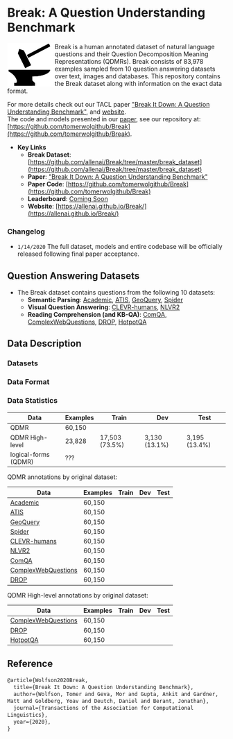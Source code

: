 # Break: A Question Understanding Benchmark

<img align="left" src="images/hammer_and_anvil-1.png" height="100"></img>
Break is a human annotated dataset of natural language questions and their Question Decomposition Meaning Representations (QDMRs). Break consists of 83,978 examples sampled from 10 question answering datasets over text, images and databases.
This repository contains the Break dataset along with information on the exact data format.

For more details check out our TACL paper ["Break It Down: A Question Understanding Benchmark"](https://arxiv.org/), and [website](https://allenai.github.io/Break/).  
The code and models presented in our [paper](https://arxiv.org/), see our repository at: [https://github.com/tomerwolgithub/Break](https://github.com/tomerwolgithub/Break).



* **Key Links**
	* **Break Dataset**: [https://github.com/allenai/Break/tree/master/break_dataset](https://github.com/allenai/Break/tree/master/break_dataset)
	* **Paper**: ["Break It Down: A Question Understanding Benchmark"
](https://arxiv.org/)
	* **Paper Code**: [https://github.com/tomerwolgithub/Break](https://github.com/tomerwolgithub/Break)
	* **Leaderboard**:  [Coming Soon](https://leaderboard.allenai.org/)
	* **Website**: [https://allenai.github.io/Break/](https://allenai.github.io/Break/)


### Changelog

- `1/14/2020` The full dataset, models and entire codebase will be officially released following final paper acceptance.

## Question Answering Datasets

* The Break dataset contains questions from the following 10 datasets: 
	* **Semantic Parsing**: [Academic](https://github.com/jkkummerfeld/text2sql-data), [ATIS](https://github.com/jkkummerfeld/text2sql-data), [GeoQuery](https://github.com/jkkummerfeld/text2sql-data), [Spider](https://yale-lily.github.io/spider)
	* **Visual Question Answering**: [CLEVR-humans](https://cs.stanford.edu/people/jcjohns/clevr/), [NLVR2](http://lil.nlp.cornell.edu/nlvr/)
	* **Reading Comprehension (and KB-QA)**: [ComQA](http://qa.mpi-inf.mpg.de/comqa/), [ComplexWebQuestions](https://www.tau-nlp.org/compwebq), [DROP](https://allennlp.org/drop), [HotpotQA](https://hotpotqa.github.io/)

## Data Description

### Datasets

### Data Format

### Data Statistics

| Data | Examples | Train | Dev | Test |
|-----------|-------------------------|-------------------------|-------------------------|-------------------------|
| QDMR     | 60,150                   |                  |                  |                  |
| QDMR High-level | 23,828                   |     17,503 (73.5%)             |      3,130 (13.1%)           |        3,195 (13.4%)         |
| logical-forms (QDMR)    | ???                   |                  |                  |                  |


QDMR annotations by original dataset:  

| Data | Examples | Train | Dev | Test |
|-----------|-------------------------|-------------------------|-------------------------|-------------------------|
| [Academic](https://github.com/jkkummerfeld/text2sql-data)     | 60,150                   |                  |                  |                  |
| [ATIS](https://github.com/jkkummerfeld/text2sql-data)     | 60,150                   |                  |                  |                  |
| [GeoQuery](https://github.com/jkkummerfeld/text2sql-data)     | 60,150                   |                  |                  |                  |
| [Spider](https://yale-lily.github.io/spider)     | 60,150                   |                  |                  |                  |
| [CLEVR-humans](https://cs.stanford.edu/people/jcjohns/clevr/)     | 60,150                   |                  |                  |                  |
| [NLVR2](http://lil.nlp.cornell.edu/nlvr/)     | 60,150                   |                  |                  |                  |
| [ComQA](http://qa.mpi-inf.mpg.de/comqa/)     | 60,150                   |                  |                  |                  |
| [ComplexWebQuestions](https://www.tau-nlp.org/compwebq)     | 60,150                   |                  |                  |                  |
| [DROP](https://allennlp.org/drop)     | 60,150                   |                  |                  |                  |


QDMR High-level annotations by original dataset:  


| Data | Examples | Train | Dev | Test |
|-----------|-------------------------|-------------------------|-------------------------|-------------------------|
| [ComplexWebQuestions](https://www.tau-nlp.org/compwebq)     | 60,150                   |                  |                  |                  |
| [DROP](https://allennlp.org/drop)     | 60,150                   |                  |                  |                  |
| [HotpotQA](https://hotpotqa.github.io/)     | 60,150                   |                  |                  |                  |

## Reference

```
@article{Wolfson2020Break,
  title={Break It Down: A Question Understanding Benchmark},
  author={Wolfson, Tomer and Geva, Mor and Gupta, Ankit and Gardner, Matt and Goldberg, Yoav and Deutch, Daniel and Berant, Jonathan},
  journal={Transactions of the Association for Computational Linguistics},
  year={2020},
}
```

